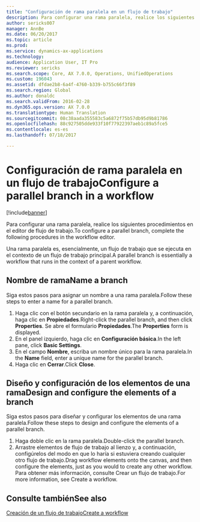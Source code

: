 ```yaml
---
title: "Configuración de rama paralela en un flujo de trabajo"
description: Para configurar una rama paralela, realice los siguientes procedimientos en el editor de flujo de trabajo.
author: sericks007
manager: AnnBe
ms.date: 06/20/2017
ms.topic: article
ms.prod: 
ms.service: dynamics-ax-applications
ms.technology: 
audience: Application User, IT Pro
ms.reviewer: sericks
ms.search.scope: Core, AX 7.0.0, Operations, UnifiedOperations
ms.custom: 196043
ms.assetid: dfdae2b8-6a4f-4760-b339-b755c66f3f89
ms.search.region: Global
ms.author: donaldc
ms.search.validFrom: 2016-02-28
ms.dyn365.ops.version: AX 7.0.0
ms.translationtype: Human Translation
ms.sourcegitcommit: 08c38aada355583c5a6872f75b57db95d9b81786
ms.openlocfilehash: 88c927505dde933f10f77922397aeb1c89a5fce5
ms.contentlocale: es-es
ms.lasthandoff: 07/18/2017

---
```


# <a name="configure-a-parallel-branch-in-a-workflow"></a><span data-ttu-id="1b451-103">Configuración de rama paralela en un flujo de trabajo</span><span class="sxs-lookup"><span data-stu-id="1b451-103">Configure a parallel branch in a workflow</span></span>

[!include[banner](../includes/banner.md)]


<span data-ttu-id="1b451-104">Para configurar una rama paralela, realice los siguientes procedimientos en el editor de flujo de trabajo.</span><span class="sxs-lookup"><span data-stu-id="1b451-104">To configure a parallel branch, complete the following procedures in the workflow editor.</span></span>

<span data-ttu-id="1b451-105">Una rama paralela es, esencialmente, un flujo de trabajo que se ejecuta en el contexto de un flujo de trabajo principal.</span><span class="sxs-lookup"><span data-stu-id="1b451-105">A parallel branch is essentially a workflow that runs in the context of a parent workflow.</span></span>

## <a name="name-a-branch"></a><span data-ttu-id="1b451-106">Nombre de rama</span><span class="sxs-lookup"><span data-stu-id="1b451-106">Name a branch</span></span>
<span data-ttu-id="1b451-107">Siga estos pasos para asignar un nombre a una rama paralela.</span><span class="sxs-lookup"><span data-stu-id="1b451-107">Follow these steps to enter a name for a parallel branch.</span></span>
1.  <span data-ttu-id="1b451-108">Haga clic con el botón secundario en la rama paralela y, a continuación, haga clic en **Propiedades**.</span><span class="sxs-lookup"><span data-stu-id="1b451-108">Right-click the parallel branch, and then click **Properties**.</span></span> <span data-ttu-id="1b451-109">Se abre el formulario **Propiedades**.</span><span class="sxs-lookup"><span data-stu-id="1b451-109">The **Properties** form is displayed.</span></span>
2.  <span data-ttu-id="1b451-110">En el panel izquierdo, haga clic en **Configuración básica**.</span><span class="sxs-lookup"><span data-stu-id="1b451-110">In the left pane, click **Basic Settings**.</span></span>
3.  <span data-ttu-id="1b451-111">En el campo **Nombre**, escriba un nombre único para la rama paralela.</span><span class="sxs-lookup"><span data-stu-id="1b451-111">In the **Name** field, enter a unique name for the parallel branch.</span></span>
4.  <span data-ttu-id="1b451-112">Haga clic en **Cerrar**.</span><span class="sxs-lookup"><span data-stu-id="1b451-112">Click **Close**.</span></span>

## <a name="design-and-configure-the-elements-of-a-branch"></a><span data-ttu-id="1b451-113">Diseño y configuración de los elementos de una rama</span><span class="sxs-lookup"><span data-stu-id="1b451-113">Design and configure the elements of a branch</span></span>
<span data-ttu-id="1b451-114">Siga estos pasos para diseñar y configurar los elementos de una rama paralela.</span><span class="sxs-lookup"><span data-stu-id="1b451-114">Follow these steps to design and configure the elements of a parallel branch.</span></span>
1.  <span data-ttu-id="1b451-115">Haga doble clic en la rama paralela.</span><span class="sxs-lookup"><span data-stu-id="1b451-115">Double-click the parallel branch.</span></span>
2.  <span data-ttu-id="1b451-116">Arrastre elementos de flujo de trabajo al lienzo y, a continuación, configúrelos del modo en que lo haría si estuviera creando cualquier otro flujo de trabajo.</span><span class="sxs-lookup"><span data-stu-id="1b451-116">Drag workflow elements onto the canvas, and then configure the elements, just as you would to create any other workflow.</span></span> <span data-ttu-id="1b451-117">Para obtener más información, consulte Crear un flujo de trabajo.</span><span class="sxs-lookup"><span data-stu-id="1b451-117">For more information, see Create a workflow.</span></span>



<a name="see-also"></a><span data-ttu-id="1b451-118">Consulte también</span><span class="sxs-lookup"><span data-stu-id="1b451-118">See also</span></span>
--------

[<span data-ttu-id="1b451-119">Creación de un flujo de trabajo</span><span class="sxs-lookup"><span data-stu-id="1b451-119">Create a workflow</span></span>](create-workflow.md)




